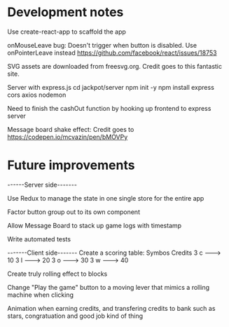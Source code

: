 # Development notes

Use create-react-app to scaffold the app

onMouseLeave bug: Doesn't trigger when button is disabled. Use onPointerLeave instead
https://github.com/facebook/react/issues/18753

SVG assets are downloaded from freesvg.org. Credit goes to this fantastic site.

Server with express.js
cd jackpot/server
npm init -y
npm install express cors axios nodemon

Need to finish the cashOut function by hooking up frontend to express server

Message board shake effect: Credit goes to https://codepen.io/mcvazin/pen/bMOVPy

# Future improvements

------Server side-------

Use Redux to manage the state in one single store for the entire app

Factor button group out to its own component

Allow Message Board to stack up game logs with timestamp

Write automated tests

-------Client side-------
Create a scoring table:
Symbos Credits
3 c ---> 10
3 l ---> 20
3 o ---> 30
3 w ---> 40

Create truly rolling effect to blocks

Change "Play the game" button to a moving lever that mimics a rolling machine when clicking

Animation when earning credits, and transfering credits to bank such as stars, congratuation and good job kind of thing
